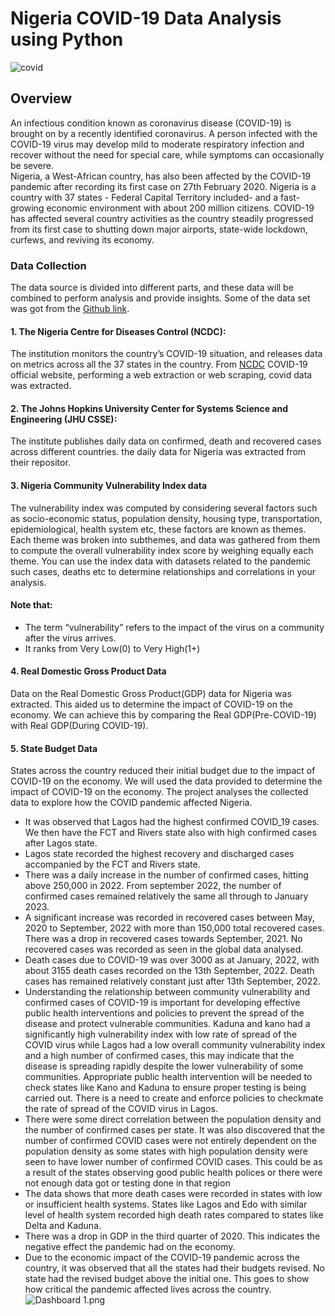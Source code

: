 # Nigeria COVID-19 Data Analysis using Python
![covid](https://github.com/user-attachments/assets/a40871c4-7f33-4f08-bde7-6bfaf9c6ae5b)
## Overview
An infectious condition known as coronavirus disease (COVID-19) is brought on by a recently identified coronavirus. A person infected with the COVID-19 virus may develop mild to moderate respiratory infection and recover without the need for special care, while symptoms can occasionally be severe.  
Nigeria, a West-African country, has also been affected by the COVID-19 pandemic after recording its first case on 27th February 2020. Nigeria is a country with 37 states - Federal Capital Territory included- and a fast-growing economic environment with about 200 million citizens. COVID-19 has affected several country activities as the country steadily progressed from its first case to shutting down major airports, state-wide lockdown, curfews, and reviving its economy.
### **Data Collection**
The data source is divided into different parts, and these data will be combined to perform analysis and provide insights. Some of the data set was got from the [Github link](https://github.com/Ustacky-dev/Nigeria-COVID-19-Data-Analysis-Using-Python).

#### **1. The Nigeria Centre for Diseases Control (NCDC)**: 
The institution monitors the country’s COVID-19 situation, and releases data on metrics across all the 37 states in the country. From [NCDC](https://covid19.ncdc.gov.ng/) COVID-19 official website, performing a web extraction or web scraping, covid data was extracted.

#### **2. The Johns Hopkins University Center for Systems Science and Engineering (JHU CSSE)**: 
The institute publishes daily data on confirmed, death and recovered cases across different countries. the daily data for Nigeria was extracted from their repositor.

#### **3. Nigeria Community Vulnerability Index data**
The vulnerability index was computed by considering several factors such as socio-economic status, population density, housing type, transportation, epidemiological, health system etc, these factors are known as themes. Each theme was broken into subthemes, and data was gathered from them to compute the overall vulnerability index score by weighing equally each theme. You can use the index data with datasets related to the pandemic such cases, deaths etc to determine relationships and correlations in your analysis.
#### **Note that:**
- The term “vulnerability” refers to the impact of the virus on a community after the virus arrives.
- It ranks from Very Low(0) to Very High(1+)


#### **4. Real Domestic Gross Product Data**
Data on the Real Domestic Gross Product(GDP) data for Nigeria was extracted. This aided us to determine the impact of COVID-19 on the economy. We can achieve this by comparing the Real GDP(Pre-COVID-19) with Real GDP(During COVID-19).

#### **5. State Budget Data**
States across the country reduced their initial budget due to the impact of COVID-19 on the economy. We will used the data provided to determine the impact of COVID-19 on the economy.
The project analyses the collected data to explore how the COVID pandemic affected Nigeria. 
- It was observed that Lagos had the highest confirmed COVID_19 cases. We then have the FCT and Rivers state also with high confirmed cases after Lagos state.
- Lagos state recorded the highest recovery and discharged cases accompanied by the FCT and Rivers state.
- There was a daily increase in the number of confirmed cases, hitting above 250,000 in 2022. From september 2022, the number of confirmed cases remained relatively the same all through to January 2023.
- A significant increase was recorded in recovered cases between May, 2020 to September, 2022 with more than 150,000 total recovered cases. There was a drop in recovered cases towards September, 2021. No recovered cases was recorded as seen in the global data analysed.
- Death cases due to COVID-19 was over 3000 as at January, 2022, with about 3155 death cases recorded on the 13th September, 2022. Death cases has remained relatively constant just after 13th September, 2022.
- Understanding the relationship between community vulnerability and confirmed cases of COVID-19 is important for developing effective public health interventions and policies to prevent the spread of the disease and protect vulnerable communities. Kaduna and kano had a significantly high vulnerability index with low rate of spread of the COVID virus while Lagos had a low overall community vulnerability index and a high number of confirmed cases, this may indicate that the disease is spreading rapidly despite the lower vulnerability of some communities. Appropriate public health intervention will be needed to check states like Kano and Kaduna to ensure proper testing is being carried out. There is a need to create and enforce policies to checkmate the rate of spread of the COVID virus in Lagos.
-  There were some direct correlation between the population density and the number of confirmed cases per state. It was also discovered that the number of confirmed COVID cases were not entirely dependent on the population density as some states with high population density were seen to have lower number of confirmed COVID cases. This could be as a result of the states observing good public health polices or there were not enough data got or testing done in that region
- The data shows that more death cases were recorded in states with low or insufficient health systems. States like Lagos and Edo with similar level of health system recorded high death rates compared to states like Delta and Kaduna.
- There was a drop in GDP in the third quarter of 2020. This indicates the negative effect the pandemic had on the economy.
- Due to the economic impact of the COVID-19 pandemic across the country, it was observed that all the states had their budgets revised. No state had the revised budget above the initial one. This goes to show how critical the pandemic affected lives across the country. 
![Dashboard 1.png](https://public.tableau.com/app/profile/chukwudike.ofodum/viz/NigeriaCOVIDData2/Dashboard1)
